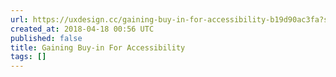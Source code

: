 ```yaml
---
url: https://uxdesign.cc/gaining-buy-in-for-accessibility-b19d90ac3fa?source=rss----138adf9c44c---4
created_at: 2018-04-18 00:56 UTC
published: false
title: Gaining Buy-in For Accessibility
tags: []
---
```




